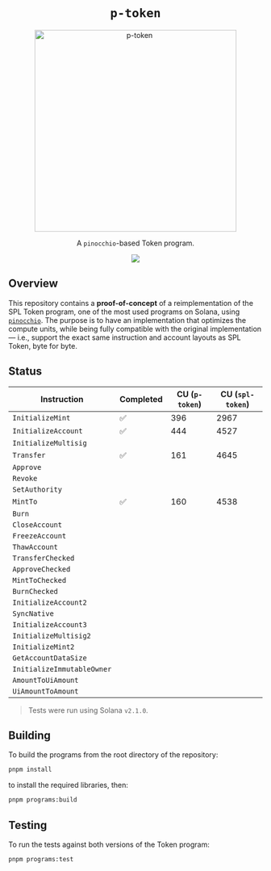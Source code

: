<h1 align="center">
  <code>p-token</code>
</h1>
<p align="center">
  <img width="400" alt="p-token" src="https://github.com/user-attachments/assets/ba1c5f0d-db2f-457d-8f7e-e62fd564e5e7" />
</p>
<p align="center">
  A <code>pinocchio</code>-based Token program.
</p>

<p align="center">
  <a href="https://github.com/febo/pinocchio/actions/workflows/main.yml"><img src="https://img.shields.io/github/actions/workflow/status/febo/pinocchio/main.yml?logo=GitHub" /></a>
</p>

## Overview

This repository contains a **proof-of-concept** of a reimplementation of the SPL Token program, one of the most used programs on Solana, using [`pinocchio`](https://github.com/febo/pinocchio). The purpose is to have an implementation that optimizes the compute units, while being fully compatible with the original implementation &mdash; i.e., support the exact same instruction and account layouts as SPL Token, byte for byte.

## Status

| Instruction                | Completed | CU (`p-token`) | CU (`spl-token`) |
|----------------------------|-----------|----------------|------------------|
| `InitializeMint`           | ✅        | 396            | 2967             |
| `InitializeAccount`        | ✅        | 444            | 4527             |
| `InitializeMultisig`       |           |                |                  |
| `Transfer`                 | ✅        | 161            | 4645             |
| `Approve`                  |           |                |                  |
| `Revoke`                   |           |                |                  |
| `SetAuthority`             |           |                |                  |
| `MintTo`                   | ✅        | 160            | 4538             |
| `Burn`                     |           |                |                  |
| `CloseAccount`             |           |                |                  |
| `FreezeAccount`            |           |                |                  |
| `ThawAccount`              |           |                |                  |
| `TransferChecked`          |           |                |                  |
| `ApproveChecked`           |           |                |                  |
| `MintToChecked`            |           |                |                  |
| `BurnChecked`              |           |                |                  |
| `InitializeAccount2`       |           |                |                  |
| `SyncNative`               |           |                |                  |
| `InitializeAccount3`       |           |                |                  |
| `InitializeMultisig2`      |           |                |                  |
| `InitializeMint2`          |           |                |                  |
| `GetAccountDataSize`       |           |                |                  |
| `InitializeImmutableOwner` |           |                |                  |
| `AmountToUiAmount`         |           |                |                  |
| `UiAmountToAmount`         |           |                |                  |

> Tests were run using Solana `v2.1.0`.

## Building

To build the programs from the root directory of the repository:
```bash
pnpm install
```
to install the required libraries, then:
```bash
pnpm programs:build
```

## Testing

To run the tests against both versions of the Token program:
```bash
pnpm programs:test
```
